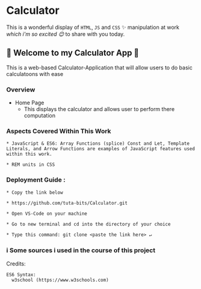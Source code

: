 # Calculator

This is a wonderful display of `HTML`, `JS` and `CSS` :sparkles: manipulation at work <br>
*which i'm so excited :blush:* to share with you today.

## :tulip: Welcome to my Calculator App :tulip:

This is a web-based Calculator-Application that will allow users to do basic calculatoons with ease <br>

### Overview

* Home Page
  * This displays the calculator and allows user to perform there computation



### Aspects Covered Within This Work
	
	* JavaScript & ES6: Array Functions (splice) Const and Let, Template Literals, and Arrow Functions are examples of JavaScript features used within this work.
	
	* REM units in CSS
	
### Deployment Guide :
	* Copy the link below
	
	* https://github.com/tuta-bits/Calculator.git
	
	* Open VS-Code on your machine
	
	* Go to new terminal and cd into the directory of your choice
	
	* Type this command: git clone <paste the link here> ↵

### :information_source: Some sources i used in the course of this project

Credits:

	ES6 Syntax:
	  w3school (https://www.w3schools.com)
